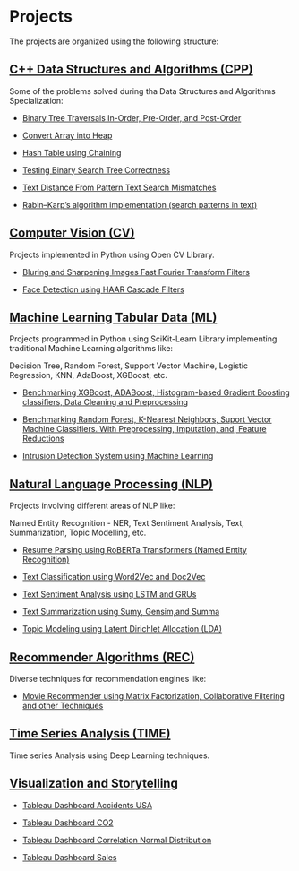 # Projects

The projects are organized using the following structure:

## <u>C++ Data Structures and Algorithms (CPP)</u>
  
  Some of the problems solved during tha Data Structures and Algorithms Specialization:
  - <p><a href="https://github.com/jjjjlira/ProjectReports/tree/main/CPP_Data_Structures_and_Algorithms/CPP_Binary_Tree_Traversals_In_Pre_Post_Order">Binary Tree Traversals In-Order, Pre-Order, and Post-Order</a></p>
  - <p><a href="https://github.com/jjjjlira/ProjectReports/tree/main/CPP_Data_Structures_and_Algorithms/CPP_Convert_Array_into_Heap">Convert Array into Heap</a></p>
  - <p><a href="https://github.com/jjjjlira/ProjectReports/tree/main/CPP_Data_Structures_and_Algorithms/CPP_Hash_Table_using_Chaining">Hash Table using Chaining</a></p>
  - <p><a href="CPP_Data_Structures_and_Algorithms/CPP_Binary_Trehttps://github.com/jjjjlira/ProjectReports/tree/main/CPP_Data_Structures_and_Algorithms/CPP_Testing_Binary_Search_Tree_Correctness">Testing Binary Search Tree Correctness</a></p>

  - <p><a href="https://github.com/jjjjlira/ProjectReports/tree/main/CPP_Data_Structures_and_Algorithms/CPP_Text_Distance_From_Pattern_Text_Search_Mismatches">Text Distance From Pattern Text Search Mismatches</a></p>

  - <p><a href="https://github.com/jjjjlira/ProjectReports/tree/main/CPP_Data_Structures_and_Algorithms/CPP_Hash_Substring_Rabin%E2%80%93Karp_Algorithm">Rabin–Karp’s algorithm implementation (search patterns in text)</a></p>


## <u>Computer Vision (CV)</u>
  
  Projects implemented in Python using Open CV Library.

  - <p><a href="https://github.com/jjjjlira/ProjectReports/tree/main/CV_Bluring_Sharpening_Images_Fast_Fourier_Transform_Filters">Bluring and Sharpening Images Fast Fourier Transform Filters</a></p>
  - <p><a href="https://github.com/jjjjlira/ProjectReports/tree/main/CV_Face_Detection_using_HAAR_Cascade_Filters">Face Detection using HAAR Cascade Filters</a></p>
## <u>Machine Learning Tabular Data (ML)</u> 
  
  Projects programmed in Python using SciKit-Learn Library implementing traditional Machine Learning algorithms
  like: 
  
  Decision Tree, Random Forest, Support Vector Machine, Logistic Regression, KNN, AdaBoost, XGBoost, etc.

  - <p><a href="https://github.com/jjjjlira/ProjectReports/tree/main/ML_Benchmarking_ML_Algorithms_Data_Cleaning_Preprocessing">Benchmarking XGBoost, ADABoost, Histogram-based Gradient Boosting classifiers, Data Cleaning and Preprocessing</a></p>
  - <p><a href="https://github.com/jjjjlira/ProjectReports/tree/main/ML_Customer%20Classification%20Preprocessing%2C%20Imputation%2C%20Feature%20Reductions">Benchmarking Random Forest, K-Nearest Neighbors, Suport Vector Machine Classifiers. With Preprocessing, Imputation, and, Feature Reductions </a></p>
  - <p><a href="https://github.com/jjjjlira/ProjectReports/tree/main/ML_Intrusion_Detection_System_using_ML">Intrusion Detection System using Machine Learning</a></p>

## <u>Natural Language Processing (NLP)</u>
  
  Projects involving different areas of NLP like: 
  
  Named Entity Recognition - NER, Text Sentiment Analysis, Text, Summarization, Topic Modelling, etc.

  - <p><a href="https://github.com/jjjjlira/ProjectReports/tree/main/NLP_Resume_Parsing_using_RoBERTa_Transformers_Named_Entity_Recognition">Resume Parsing using RoBERTa Transformers (Named Entity Recognition)</a></p>
  - <p><a href="https://github.com/jjjjlira/ProjectReports/tree/main/NLP_Text_Classification_Word2Vec_and_Doc2Vec">Text Classification using Word2Vec and Doc2Vec</a></p>
  - <p><a href="https://github.com/jjjjlira/ProjectReports/tree/main/NLP_Text_Sentiment_Analysis_LSTM_GRU">Text Sentiment Analysis using LSTM and GRUs</a></p>
  - <p><a href="https://github.com/jjjjlira/ProjectReports/tree/main/NLP_Text_Summarization_Sumy_Gensim_Summa">Text Summarization using Sumy, Gensim,and Summa</a></p>

  - <p><a href="https://github.com/jjjjlira/ProjectReports/tree/main/NLP_Topic_Modeling_Latent_Dirichlet_Allocation">Topic Modeling using Latent Dirichlet Allocation (LDA) </a></p>  


## <u>Recommender Algorithms (REC)</u>
  
  Diverse techniques for recommendation engines like:

  - <p><a href="https://github.com/jjjjlira/ProjectReports/tree/main/REC_Movie%20Recommender_Matrix_Factorization_and_other_Techniques">Movie Recommender using Matrix Factorization, Collaborative Filtering and other Techniques </a></p>

## <u>Time Series Analysis (TIME)</u>
  
  Time series Analysis using Deep Learning techniques.

## <u>Visualization and Storytelling </u>

- <p><a href="https://github.com/jjjjlira/ProjectReports/tree/main/Tableau_Dashboard_Accidents_USA">Tableau Dashboard Accidents USA</a></p>
- <p><a href="https://github.com/jjjjlira/ProjectReports/tree/main/Tableau_Dashboard_CO2">Tableau Dashboard CO2</a></p>
- <p><a href="https://github.com/jjjjlira/ProjectReports/tree/main/Tableau_Dashboard_Correlation_Normal_Distribution">Tableau Dashboard Correlation Normal Distribution</a></p>
- <p><a href="https://github.com/jjjjlira/ProjectReports/tree/main/Tableau_Dashboard_Sales">Tableau Dashboard Sales</a></p>

  
  









